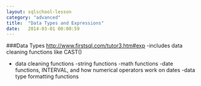```yaml
---
layout: sqlschool-lesson
category: "advanced"
title:  "Data Types and Expressions"
date:   2014-03-01 00:00:59
---
```


###Data Types
http://www.firstsql.com/tutor3.htm#exp
-includes data cleaning functions like CAST()
* data cleaning functions
-string functions
-math functions
-date functions, INTERVAL, and how numerical operators work on dates
-data type formatting functions